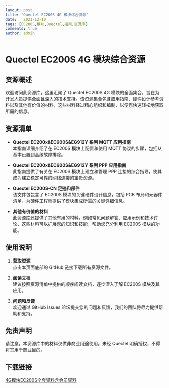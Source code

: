 ```yaml
---
layout: post
title: "Quectel EC200S 4G 模块综合资源"
date:   2021-12-10
tags: [EC200S,模块,Quectel,指南,资源库]
comments: true
author: admin
---
```

# Quectel EC200S 4G 模块综合资源

## 资源概述

欢迎访问此资源库，这里汇聚了 Quectel EC200S 4G 模块的全面集合，旨在为开发人员提供全面且深入的技术支持。该资源集合包含应用指南、硬件设计参考资料以及其他有价值的材料，这些材料经过精心组织和编制，以便您快速轻松地获取所需的信息。

## 资源清单

- **Quectel EC200x&EC600S&EG912Y 系列 MQTT 应用指南**  
  本指南详细介绍了在 EC200S 模块上配置和使用 MQTT 协议的步骤，包括从基本设置到高级故障排除。

- **Quectel EC200x&EC600S&EG912Y 系列 PPP 应用指南**  
  此指南提供了有关在 EC200S 模块上建立和管理 PPP 连接的综合指导，使其成为建立稳定可靠的网络连接的宝贵资源。

- **Quectel EC200S-CN 足迹和部件**  
  该文件包包含了 EC200S 模块的关键硬件设计信息，包括 PCB 布局和元器件清单，为硬件工程师提供了模块集成所需的关键详细信息。

- **其他有价值的材料**  
  此资源库还提供了其他有用的材料，例如常见问题解答、应用示例和技术讨论，这些材料可以扩展您的知识和技能，帮助您充分利用 EC200S 模块的功能。

## 使用说明

1. **获取资源**  
   点击本页面底部的 GitHub 链接下载所有资源文件。

2. **阅读文档**  
   建议按照资源清单中提供的顺序阅读文档，逐步深入了解 EC200S 模块及其应用。

3. **问题和反馈**  
   欢迎通过 GitHub Issues 论坛提交您的问题和反馈，我们的团队将尽力提供帮助和支持。

## 免责声明

请注意，本资源库中的材料仅供非商业用途使用。未经 Quectel 明确授权，不得将其用于商业目的。

## 下载链接

[4G模块EC200S全套资料含会员资料](https://pan.quark.cn/s/568c23fd8547)